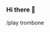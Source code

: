 ### Hi there 👋
/play trombone

<!--
**zain5m/zain5m** is a ✨ _special_ ✨ repository because its `README.md` (this file) appears on your GitHub profile.

Here are some ideas to get you started:
ds
- 🔭 I’m currently working on ...
- 🌱 I’m currently learning ...
- 👯 I’m looking to collaborate on ...
- 🤔 I’m looking for help with ...
- 💬 Ask me about ...
- 📫 How to reach me: ...
- 😄 Pronouns: ...
- ⚡ Fun fact: ...
-->
